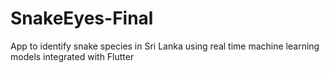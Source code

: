 # SnakeEyes-Final
App to identify snake species in Sri Lanka using real time machine learning models integrated with Flutter

